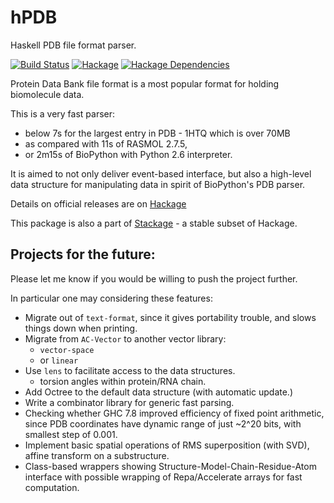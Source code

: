 hPDB
====
Haskell PDB file format parser.

[![Build Status](https://api.travis-ci.org/BioHaskell/hPDB.svg?branch=master)](https://travis-ci.org/BioHaskell/hPDB)
[![Hackage](https://budueba.com/hackage/hPDB)](https://hackage.haskell.org/package/hPDB)
[![Hackage Dependencies](https://img.shields.io/hackage-deps/v/hPDB.svg?style=flat)](http://packdeps.haskellers.com/feed?needle=hPDB)

Protein Data Bank file format is a most popular format for holding biomolecule data.

This is a very fast parser:

 - below 7s for the largest entry in PDB - 1HTQ which is over 70MB
 - as compared with 11s of RASMOL 2.7.5,
 - or 2m15s of BioPython with Python 2.6 interpreter.

It is aimed to not only deliver event-based interface, but also a high-level data structure for manipulating data in spirit of BioPython's PDB parser. 

Details on official releases are on [Hackage](https://hackage.haskell.org/package/hPDB)

This package is also a part of [Stackage](http://www.stackage.org/package/hPDB) - a stable subset of Hackage.

Projects for the future:
------------------------

Please let me know if you would be willing to push the project further.

In particular one may considering these features:

* Migrate out of `text-format`, since it gives portability trouble, and slows things down when printing.
* Migrate from `AC-Vector` to another vector library:
    - `vector-space`
    - or `linear`
* Use `lens` to facilitate access to the data structures.
    - torsion angles within protein/RNA chain.
* Add Octree to the default data structure (with automatic update.)
* Write a combinator library for generic fast parsing.
* Checking whether GHC 7.8 improved efficiency of fixed point arithmetic,
since PDB coordinates have dynamic range of just ~2^20 bits, with smallest
step of 0.001.
* Implement basic spatial operations of RMS superposition (with SVD),
affine transform on a substructure.
* Class-based wrappers showing Structure-Model-Chain-Residue-Atom interface
with possible wrapping of Repa/Accelerate arrays for fast computation.

